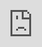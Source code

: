 # Updates on Tourism

## Exploratory Data Analysis

<iframe src="images/tourism/fl.html" frameborder="0" scrolling="no" title="Number of Flights in 7 Days" style="position:absolute;top:0;left:0;width:100%;height:100%;"></iframe>

<iframe iframe src="images/tourism/fl.html" frameborder="0" scrolling="no" title="Number of Flights in 7 Days" style="position:absolute;top:0;left:0;width:100%;height:100%;"></iframe>

<iframe src="https://raw.githubusercontent.com/worldbank/pacific-observatory/main/docs/images/ais/Kiribati2019.html" frameborder="0" scrolling="no" title="Number of Flights in 7 Days" style="position:absolute;top:0;left:0;width:100%;height:100%;"></iframe>

